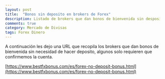 ```yaml
---
layout: post
title:  "Bonos sin deposito en brokers de Forex"
description: Listado de brokers que dan bonos de bienvenida sin desposito
comments: true
category: Mercado de Divisas
tags: Forex Dinero
---
```


A continuación les dejo una URL que recopila los brokers que dan bonos de bienvenida sin necesidad de hacer deposito, algunos solo requieren que confirmemos la cuenta.

[https://www.bestfxbonus.com/es/forex-no-deposit-bonus.html](https://www.bestfxbonus.com/es/forex-no-deposit-bonus.html)
